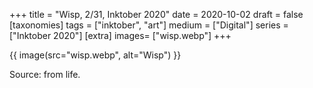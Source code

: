 +++
title = "Wisp, 2/31, Inktober 2020"
date = 2020-10-02
draft =  false
[taxonomies]
tags = ["inktober", "art"]
medium = ["Digital"]
series = ["Inktober 2020"]
[extra]
images= ["wisp.webp"]
+++

{{ image(src="wisp.webp", alt="Wisp") }}

Source: from life.
